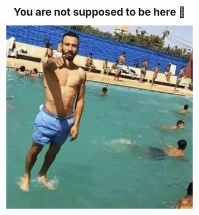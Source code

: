 <h1 align='center'> You are not supposed to be here 🫵</h1>

[![why is there no image](https://raw.githubusercontent.com/sin942/sin942/master/yesyou.jpeg)](https://www.youtube.com/watch?v=L_5WrH80uUs)

